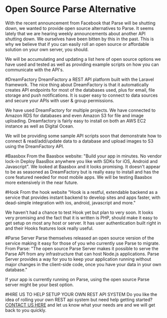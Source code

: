 # Open Source Parse Alternative
With the recent announcement from Facebook that Parse will be shutting down, we wanted to provide open source alternatives to Parse. It seems lately that we are hearing weekly announcements about another API shutting down. We ourselves have been bitten by this in the past. This is why we believe that if you can easily roll an open source or affordable solution on your own server, you should.

We will be accumulating and updating a list here of open source options we have used and tested as well as providing example scripts on how you can communicate with the API's.

#DreamFactory
DreamFactory a REST API platform built with the Laravel framework. The nice thing about DreamFactory is that it automatically creates API endpoints for most of the databases used, plus for email, file storage and push notifications. It is super easy to connect to data sources and secure your APIs with user & group permissions.

We have used DreamFactory for multiple projects. We have connected to Amazon RDS for databases and even Amazon S3 for file and image uploading. Dreamfactory is fairly easy to install on both an AWS EC2 instance as well as Digital Ocean.

We will be providing some sample API scripts soon that demonstrate how to connect & read/add/update data to a database and upload images to S3 using the DreamFactory API.

#Baasbox
From the Baasbox website: "Build your app in minutes. No vendor lock-in Deploy BaasBox anywhere you like with SDKs for iOS, Android and Javascript". We looked at Baasbox and it looks promising. It doesn't appear to be as seasoned as DreamFactory but is really easy to install and has the core featured needed for most mobile apps. We will be testing Baasbox more extensively in the near future.

#Hook
From the hook website "Hook is a restful, extendable backend as a service that provides instant backend to develop sites and apps faster, with dead-simple integration with ios, android, javascript and more."

We haven't had a chance to test Hook yet but plan to very soon. It looks very promising and the fact that it is written is PHP, should make it easy to get setup on most any host or server. It has user authentication built right in and their Hooks features look really useful.

#Parse Server
Parse themselves released an open source version of the service making it easy for those of you who currently use Parse to migrate. From Parse: "The open source Parse Server makes it possible to serve the Parse API from any infrastructure that can host Node.js applications. Parse Server provides a way for you to keep your application running without major changes in the client-side code, once you have your data in your own database."

If your app is currently running on Parse, using the open source Parse server might be your best option. 

#HIRE US TO HELP SETUP YOUR OWN REST API SYSTEM
Do you like the idea of rolling your own REST api system but need help getting started?
[CONTACT US HERE](http://www.gosmartsolutions.com/#contact) and let us know what your needs are and we will get back to you quickly.


